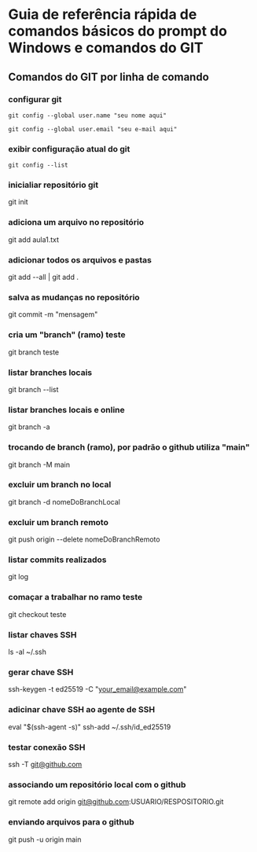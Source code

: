 # Guia de referência rápida de comandos básicos do prompt do Windows e comandos do GIT

## Comandos do GIT por linha de comando
### configurar git
```
git config --global user.name "seu nome aqui"
```
```
git config --global user.email "seu e-mail aqui"
```

### exibir configuração atual do git
```
git config --list
```

### inicialiar repositório git
git init

### adiciona um arquivo no repositório
git add aula1.txt

### adicionar todos os arquivos e pastas
git add --all | git add .

### salva as mudanças no repositório
git commit -m "mensagem"

### cria um "branch" (ramo) teste
git branch teste

### listar branches locais
git branch --list

### listar branches locais e online
git branch -a

### trocando de branch (ramo), por padrão o github utiliza "main"
git branch -M main

### excluir um branch no local
git branch -d nomeDoBranchLocal

### excluir um branch remoto
git push origin --delete nomeDoBranchRemoto

### listar commits realizados
git log

### comaçar a trabalhar no ramo teste
git checkout teste

### listar chaves SSH
ls -al ~/.ssh

### gerar chave SSH
ssh-keygen -t ed25519 -C "your_email@example.com"

### adicinar chave SSH ao agente de SSH
eval "$(ssh-agent -s)"
ssh-add ~/.ssh/id_ed25519

### testar conexão SSH
ssh -T git@github.com

### associando um repositório local com o github
git remote add origin git@github.com:USUARIO/RESPOSITORIO.git

### enviando arquivos para o github
git push -u origin main
